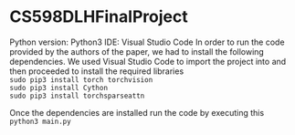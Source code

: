 # CS598DLHFinalProject

Python version: Python3
IDE: Visual Studio Code
In order to run the code provided by the authors of the paper, we had to install the following dependencies. 
We used Visual Studio Code to import the project into and then proceeded to install the required libraries
<br>
  `sudo pip3 install torch torchvision`
<br>
  `sudo pip3 install Cython`
<br>
  `sudo pip3 install torchsparseattn`

Once the dependencies are installed run the code by executing this
<br>
`python3 main.py`

